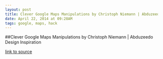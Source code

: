 ```yaml
---
layout: post
title: Clever Google Maps Manipulations by Christoph Niemann | Abduzeedo Design Inspiration
date: April 22, 2014 at 09:28AM
tags: google, maps, hack
---
```

##Clever Google Maps Manipulations by Christoph Niemann | Abduzeedo Design Inspiration

[link to source](http://ift.tt/P8pW8w) 
